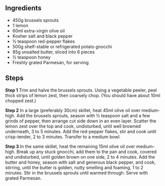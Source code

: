 ## Ingredients
- 450g brussels sprouts
- 1 lemon
- 60ml extra-virgin olive oil
- Kosher salt and black pepper
- ½ teaspoon red-pepper flakes
- 500g shelf-stable or refrigerated potato gnocchi
- 85g unsalted butter, sliced into 6 pieces
- ½ teaspoon honey
- Freshly grated Parmesan, for serving

## Steps

**Step 1**
Trim and halve the brussels sprouts. Using a vegetable peeler, peel thick strips of lemon zest, then coarsely chop. (You should have about 10ml chopped zest.)

**Step 2**
In a large (preferably 30cm) skillet, heat 45ml olive oil over medium-high. Add the brussels sprouts, season with ½ teaspoon salt and a few grinds of pepper, then arrange cut side down in an even layer. Scatter the lemon zest over the top and cook, undisturbed, until well browned underneath, 3 to 5 minutes. Add the red-pepper flakes, stir and cook until crisp-tender, 2 to 3 minutes. Transfer to a medium bowl.

**Step 3**
In the same skillet, heat the remaining 15ml olive oil over medium-high. Break up any stuck gnocchi, add them to the pan and cook, covered and undisturbed, until golden brown on one side, 2 to 4 minutes. Add the butter and honey, season with salt and generous black pepper, and cook, stirring, until the butter is golden, nutty smelling and foaming, 1 to 2 minutes. Stir in the brussels sprouts until warmed through. Serve with grated Parmesan.